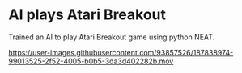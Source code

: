 
# AI plays Atari Breakout

Trained an AI to play Atari Breakout game using python NEAT.


https://user-images.githubusercontent.com/93857526/187838974-99013525-2f52-4005-b0b5-3da3d402282b.mov

